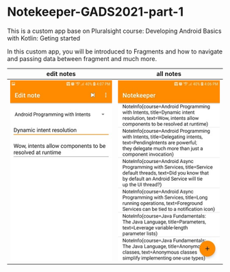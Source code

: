 # Notekeeper-GADS2021-part-1

This is a custom app base on Pluralsight course:
Developing Android Basics with Kotlin: Geting started

In this custom app, you will be introduced to Fragments and how to navigate and passing data between fragment and much more.

edit notes                                              |  all notes
:----------------------------------------------------:|:-------------------------:
![Alt text](screenshots/note1.jpg)  |  ![Alt text](screenshots/note2.jpg)

